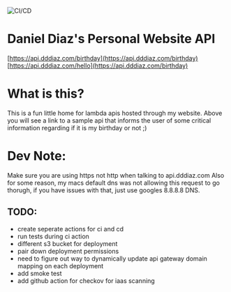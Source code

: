 ![CI/CD](https://github.com/dddiaz/api.dddiaz.com/workflows/CI/CD/badge.svg)

# Daniel Diaz's Personal Website API

[https://api.dddiaz.com/birthday](https://api.dddiaz.com/birthday)
[https://api.dddiaz.com/hello](https://api.dddiaz.com/birthday)

# What is this?
This is a fun little home for lambda apis hosted through my website. Above you will see a link to a sample api that
informs the user of some critical information regarding if it is my birthday or not ;)

# Dev Note:
Make sure you are using https not http when talking to api.dddiaz.com
Also for some reason, my macs default dns was not allowing this request to go thorugh, if you have issues with that, just use googles 8.8.8.8 DNS.

## TODO:
- create seperate actions for ci and cd
- run tests during ci action
- different s3 bucket for deployment
- pair down deployment permissions
- need to figure out way to dynamically update api gateway domain mapping on each deployment
- add smoke test
- add github action for checkov for iaas scanning